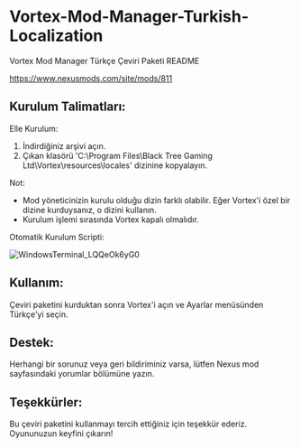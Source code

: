 # Vortex-Mod-Manager-Turkish-Localization

Vortex Mod Manager Türkçe Çeviri Paketi README

https://www.nexusmods.com/site/mods/811

Kurulum Talimatları:
--------------------

Elle Kurulum:
1. İndirdiğiniz arşivi açın.
2. Çıkan klasörü 'C:\Program Files\Black Tree Gaming Ltd\Vortex\resources\locales' dizinine kopyalayın.

Not:
- Mod yöneticinizin kurulu olduğu dizin farklı olabilir. Eğer Vortex'i özel bir dizine kurduysanız, o dizini kullanın.
- Kurulum işlemi sırasında Vortex kapalı olmalıdır.


Otomatik Kurulum Scripti:

![WindowsTerminal_LQQeOk6yG0](https://github.com/ilker-binzet/Vortex-Mod-Manager-Turkish-Localization/assets/19547599/cb9fda17-8a22-4540-aaf0-cfb28ca13e8f)


Kullanım:
---------

Çeviri paketini kurduktan sonra Vortex'i açın ve Ayarlar menüsünden Türkçe'yi seçin.

Destek:
-------
Herhangi bir sorunuz veya geri bildiriminiz varsa, lütfen Nexus mod sayfasındaki yorumlar bölümüne yazın.

Teşekkürler:
-------------
Bu çeviri paketini kullanmayı tercih ettiğiniz için teşekkür ederiz. Oyununuzun keyfini çıkarın!



